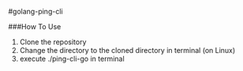 #golang-ping-cli

###How To Use

1. Clone the repository
2. Change the directory to the cloned directory in terminal (on Linux)
3. execute ./ping-cli-go in terminal